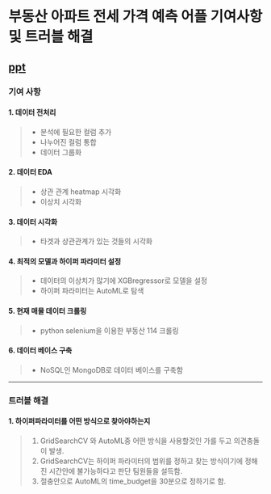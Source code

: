 # 부동산 아파트 전세 가격 예측 어플 기여사항 및 트러블 해결

## [ppt](https://www.canva.com/design/DAGtHNp4p1U/spIJD25MmBJgsc-5XXaw_Q/view?utm_content=DAGtHNp4p1U&utm_campaign=designshare&utm_medium=link2&utm_source=uniquelinks&utlId=h5adea4ddf5)

### 기여 사항

#### 1. 데이터 전처리
> - 분석에 필요한 컬럼 추가
> - 나누어진 컬럼 통합
> - 데이터 그룹화 

#### 2. 데이터 EDA
> - 상관 관계 heatmap 시각화
> - 이상치 시각화

#### 3. 데이터 시각화
> - 타겟과 상관관계가 있는 것들의 시각화

#### 4. 최적의 모델과 하이퍼 파라미터 설정
> - 데이터의 이상치가 많기에 XGBregressor로 모델을 설정
> - 하이퍼 파라미터는 AutoML로 탐색

#### 5. 현재 매물 데이터 크롤링
> - python selenium을 이용한 부동산 114 크롤링

#### 6. 데이터 베이스 구축
> - NoSQL인 MongoDB로 데이터 베이스를 구축함

---

###  트러블 해결

#### 1. 하이퍼파라미터를 어떤 방식으로 찾아야하는지
> 1. GridSearchCV 와 AutoML중 어떤 방식을 사용할것인 가를 두고 의견충돌이 발생.
> 2. GridSearchCV는 하이퍼 파라미터의 범위를 정하고 찾는 방식이기에 정해진 시간안에 불가능하다고 판단 팀원들을 설득함.
> 3. 절충안으로 AutoML의 time_budget을 30분으로 정하기로 함.

